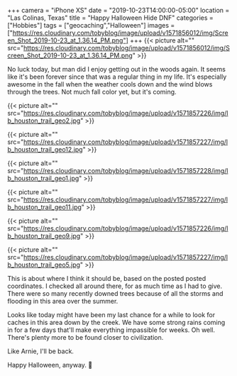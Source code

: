 +++
camera = "iPhone XS"
date = "2019-10-23T14:00:00-05:00"
location = "Las Colinas, Texas"
title = "Happy Halloween Hide DNF"
categories = ["Hobbies"]
tags = ["geocaching","Halloween"]
images = ["https://res.cloudinary.com/tobyblog/image/upload/v1571856012/img/Screen_Shot_2019-10-23_at_1.36.14_PM.png"]
+++
{{< picture alt="" src="https://res.cloudinary.com/tobyblog/image/upload/v1571856012/img/Screen_Shot_2019-10-23_at_1.36.14_PM.png" >}}
<!--more--> 
No luck today, but man did I enjoy getting out in the woods again. It seems like it's been forever since that was a regular thing in my life. It's especially awesome in the fall when the weather cools down and the wind blows through the trees. Not much fall color yet, but it's coming.

{{< picture alt="" src="https://res.cloudinary.com/tobyblog/image/upload/v1571857226/img/lb_houston_trail_geo2.jpg" >}}

{{< picture alt="" src="https://res.cloudinary.com/tobyblog/image/upload/v1571857227/img/lb_houston_trail_geo12.jpg" >}}

{{< picture alt="" src="https://res.cloudinary.com/tobyblog/image/upload/v1571857228/img/lb_houston_trail_geo1.jpg" >}}

{{< picture alt="" src="https://res.cloudinary.com/tobyblog/image/upload/v1571857227/img/lb_houston_trail_geo11.jpg" >}}

{{< picture alt="" src="https://res.cloudinary.com/tobyblog/image/upload/v1571857226/img/lb_houston_trail_geo9.jpg" >}}

{{< picture alt="" src="https://res.cloudinary.com/tobyblog/image/upload/v1571857227/img/lb_houston_trail_geo5.jpg" >}}

This is about where I think it should be, based on the posted posted coordinates. I checked all around there, for as much time as I had to give. There were so many recently downed trees because of all the storms and flooding in this area over the summer.

Looks like today might have been my last chance for a while to look for caches in this area down by the creek. We have some strong rains coming in for a few days that'll make everything impassible for weeks. Oh well. There's plenty more to be found closer to civilization. 

Like Arnie, I'll be back.

Happy Halloween, anyway. 🎃
